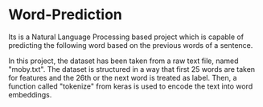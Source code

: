 # Word-Prediction
Its is a Natural Language Processing based project which is capable of predicting the following word based on the previous words of a sentence.

In this project, the dataset has been taken from a raw text file, named "moby.txt". The dataset is structured in a way that first 25 words are taken for features and the 26th or the next word is treated as label. Then, a function called "tokenize" from keras is used to encode the text into word embeddings. 
